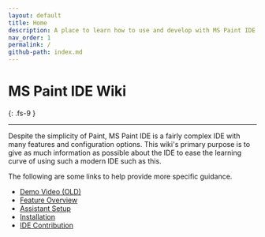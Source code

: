 ```yaml
---
layout: default
title: Home
description: A place to learn how to use and develop with MS Paint IDE.
nav_order: 1
permalink: /
github-path: index.md
---
```


# MS Paint IDE Wiki
{: .fs-9 }

---

Despite the simplicity of Paint, MS Paint IDE is a fairly complex IDE with many features and configuration options. This wiki's primary purpose is to give as much information as possible about the IDE to ease the learning curve of using such a modern IDE such as this.

The following are some links to help provide more specific guidance.

- [Demo Video (OLD)](https://www.youtube.com/watch?v=eyH4aXlB1Js)
- [Feature Overview](https://wiki.ms-paint-i.de/features)
- [Assistant Setup](https://wiki.ms-paint-i.de/misc/assistant)
- [Installation](https://wiki.ms-paint-i.de/setup/installation)
- [IDE Contribution](https://wiki.ms-paint-i.de/developing)

